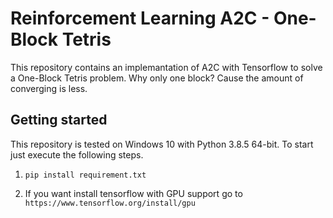 # Reinforcement Learning A2C - One-Block Tetris

This repository contains an implemantation of A2C with Tensorflow to solve a One-Block Tetris problem. Why only one block? Cause the amount of converging is less.

## Getting started

This repository is tested on Windows 10 with Python 3.8.5 64-bit. To start just execute the following steps.

1. `pip install requirement.txt`

2. If you want install tensorflow with GPU support go to `https://www.tensorflow.org/install/gpu`
